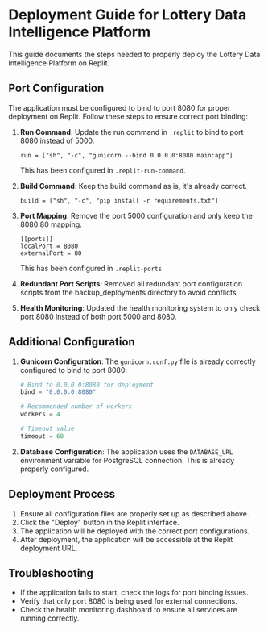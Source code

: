 # Deployment Guide for Lottery Data Intelligence Platform

This guide documents the steps needed to properly deploy the Lottery Data Intelligence Platform on Replit.

## Port Configuration

The application must be configured to bind to port 8080 for proper deployment on Replit. Follow these steps to ensure correct port binding:

1. **Run Command**: Update the run command in `.replit` to bind to port 8080 instead of 5000.
   ```
   run = ["sh", "-c", "gunicorn --bind 0.0.0.0:8080 main:app"]
   ```
   This has been configured in `.replit-run-command`.

2. **Build Command**: Keep the build command as is, it's already correct.
   ```
   build = ["sh", "-c", "pip install -r requirements.txt"]
   ```

3. **Port Mapping**: Remove the port 5000 configuration and only keep the 8080:80 mapping.
   ```
   [[ports]]
   localPort = 8080
   externalPort = 80
   ```
   This has been configured in `.replit-ports`.

4. **Redundant Port Scripts**: Removed all redundant port configuration scripts from the backup_deployments directory to avoid conflicts.

5. **Health Monitoring**: Updated the health monitoring system to only check port 8080 instead of both port 5000 and 8080.

## Additional Configuration

1. **Gunicorn Configuration**: The `gunicorn.conf.py` file is already correctly configured to bind to port 8080:
   ```python
   # Bind to 0.0.0.0:8080 for deployment
   bind = "0.0.0.0:8080"
   
   # Recommended number of workers
   workers = 4
   
   # Timeout value
   timeout = 60
   ```

2. **Database Configuration**: The application uses the `DATABASE_URL` environment variable for PostgreSQL connection. This is already properly configured.

## Deployment Process

1. Ensure all configuration files are properly set up as described above.
2. Click the "Deploy" button in the Replit interface.
3. The application will be deployed with the correct port configurations.
4. After deployment, the application will be accessible at the Replit deployment URL.

## Troubleshooting

- If the application fails to start, check the logs for port binding issues.
- Verify that only port 8080 is being used for external connections.
- Check the health monitoring dashboard to ensure all services are running correctly.